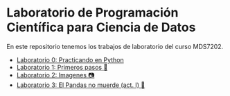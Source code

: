 # Laboratorio de Programación Científica para Ciencia de Datos

En este repositorio tenemos los trabajos de laboratorio del curso MDS7202.

* [Laboratorio 0: Practicando en Python](https://github.com/johnny-godoy/laboratorios-mds/blob/main/lab%200/Lab_0.ipynb)
* [Laboratorio 1: Primeros pasos 👣](https://github.com/johnny-godoy/laboratorios-mds/blob/main/lab%201/lab_1.ipynb)
* [Laboratorio 2: Imagenes 📷](https://github.com/johnny-godoy/laboratorios-mds/blob/main/lab%202/Laboratorio2_enunciado.ipynb)
* [Laboratorio 3: El Pandas no muerde (act. I) 🐼](https://github.com/johnny-godoy/laboratorios-mds/blob/main/lab%203/laboratorio_3.ipynb)
